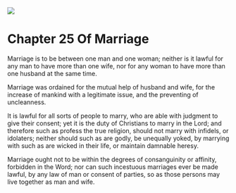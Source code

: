 <img class="intro-right" src="/images/art-1689.png">

# Chapter 25 Of Marriage

Marriage is to be between one man and one woman; neither is it lawful for any man to have more than one wife, nor for any woman to have more than one husband at the same time.

Marriage was ordained for the mutual help of husband and wife, for the increase of mankind with a legitimate issue, and the preventing of uncleanness.

It is lawful for all sorts of people to marry, who are able with judgment to give their consent; yet it is the duty of Christians to marry in the Lord; and therefore such as profess the true religion, should not marry with infidels, or idolaters; neither should such as are godly, be unequally yoked, by marrying with such as are wicked in their life, or maintain damnable heresy.

Marriage ought not to be within the degrees of consanguinity or affinity, forbidden in the Word; nor can such incestuous marriages ever be made lawful, by any law of man or consent of parties, so as those persons may live together as man and wife.

